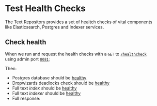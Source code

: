 # Test Health Checks

The Text Repository provides a set of healtch checks of vital components like Elasticsearch, Postgres and Indexer services.

## Check health

When we run and request the health checks with a `GET` to [`/healthcheck`](- "#endpoint") using admin port [`8081`](- "#adminport");

[ ](- "#response=checkHealth(#endpoint, #adminport)")

Then:

 - Postgres database should be [healthy](- "?=#response.postgres")
 - Dropwizards deadlocks check should be [healthy](- "?=#response.deadlocks")
 - Full text _index_ should be [healthy](- "?=#response.index")
 - Full text _indexer_ should be [healthy](- "?=#response.indexer")
 - Full response:
 
[ ](- "ext:embed=#response.body")
